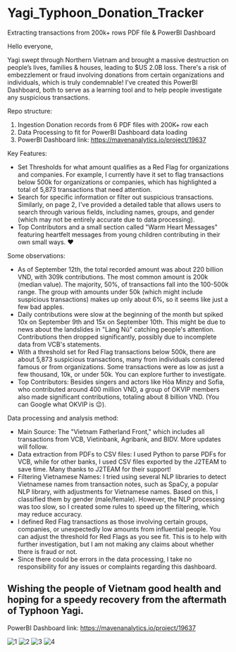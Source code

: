 # Yagi_Typhoon_Donation_Tracker
Extracting transactions from 200k+ rows PDF file &amp; PowerBI Dashboard

Hello everyone,

Yagi swept through Northern Vietnam and brought a massive destruction on people’s lives, families & houses, leading to $US 2.0B loss. There's a risk of embezzlement or fraud involving donations from certain organizations and individuals, which is truly condemnable! I've created this PowerBI Dashboard, both to serve as a learning tool and to help people investigate any suspicious transactions.

Repo structure:
1. Ingestion Donation records from 6 PDF files with 200K+ row each
2. Data Processing to fit for PowerBI Dashboard data loading
3. PowerBI Dashboard link: https://mavenanalytics.io/project/19637

Key Features:
- Set Thresholds for what amount qualifies as a Red Flag for organizations and companies. For example, I currently have it set to flag transactions below 500k for organizations or companies, which has highlighted a total of 5,873 transactions that need attention.
- Search for specific information or filter out suspicious transactions. Similarly, on page 2, I've provided a detailed table that allows users to search through various fields, including names, groups, and gender (which may not be entirely accurate due to data processing).
- Top Contributors and a small section called "Warm Heart Messages" featuring heartfelt messages from young children contributing in their own small ways. ❤️
  
Some observations:
- As of September 12th, the total recorded amount was about 220 billion VND, with 309k contributions. The most common amount is 200k (median value). The majority, 50%, of transactions fall into the 100-500k range. The group with amounts under 50k (which might include suspicious transactions) makes up only about 6%, so it seems like just a few bad apples.
- Daily contributions were slow at the beginning of the month but spiked 10x on September 9th and 15x on September 10th. This might be due to news about the landslides in "Làng Nủ" catching people's attention. Contributions then dropped significantly, possibly due to incomplete data from VCB's statements.
- With a threshold set for Red Flag transactions below 500k, there are about 5,873 suspicious transactions, many from individuals considered famous or from organizations. Some transactions were as low as just a few thousand, 10k, or under 50k. You can explore further to investigate.
- Top Contributors: Besides singers and actors like Hòa Minzy and Sofia, who contributed around 400 million VND, a group of OKVIP members also made significant contributions, totaling about 8 billion VND. (You can Google what OKVIP is 😉).

Data processing and analysis method:
- Main Source: The "Vietnam Fatherland Front," which includes all transactions from VCB, Vietinbank, Agribank, and BIDV. More updates will follow.
- Data extraction from PDFs to CSV files: I used Python to parse PDFs for VCB, while for other banks, I used CSV files exported by the J2TEAM to save time. Many thanks to J2TEAM for their support!
- Filtering Vietnamese Names: I tried using several NLP libraries to detect Vietnamese names from transaction notes, such as SpaCy, a popular NLP library, with adjustments for Vietnamese names. Based on this, I classified them by gender (male/female). However, the NLP processing was too slow, so I created some rules to speed up the filtering, which may reduce accuracy.
- I defined Red Flag transactions as those involving certain groups, companies, or unexpectedly low amounts from influential people. You can adjust the threshold for Red Flags as you see fit. This is to help with further investigation, but I am not making any claims about whether there is fraud or not.
- Since there could be errors in the data processing, I take no responsibility for any issues or complaints regarding this dashboard.

Wishing the people of Vietnam good health and hoping for a speedy recovery from the aftermath of Typhoon Yagi.
---------
PowerBI Dashboard link: https://mavenanalytics.io/project/19637


![1](https://github.com/user-attachments/assets/9edea701-4e0d-4e53-b6ed-f8a6390c5197)
![2](https://github.com/user-attachments/assets/b5907bdf-d5d2-481b-ae4b-a13cadf476dd)
![3](https://github.com/user-attachments/assets/ea64fa0f-c182-4780-8945-21bacdb7e9e8)
![4](https://github.com/user-attachments/assets/40b973cc-640c-48d1-b5c0-7a889df31991)

